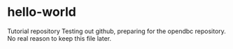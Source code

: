 # hello-world
Tutorial repository
Testing out github, preparing for the opendbc repository.
No real reason to keep this file later.
